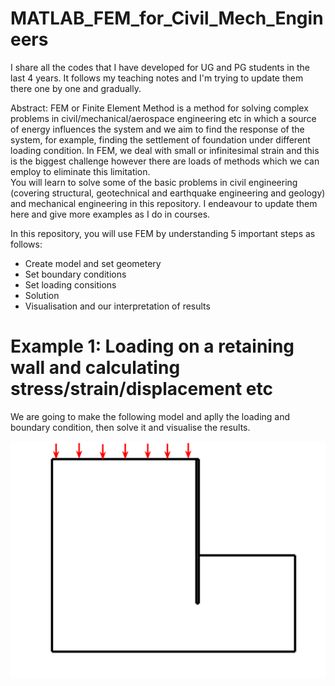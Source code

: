 # MATLAB_FEM_for_Civil_Mech_Engineers

I share all the codes that I have developed for UG and PG students in the last 4 years. It follows my teaching notes and I'm trying to update them there one by one and gradually. <br>

Abstract: FEM or Finite Element Method is a method for solving complex problems in civil/mechanical/aerospace engineering etc in which a source of energy influences the system and we aim to find the response of the system, for example, finding the settlement of foundation under different loading condition. In FEM, we deal with small or infinitesimal strain and this is the biggest challenge however there are loads of methods which we can employ to eliminate this limitation.<br>
You will learn to solve some of the basic problems in civil engineering (covering structural, geotechnical and earthquake engineering and geology) and mechanical engineering in this repository. I endeavour to update them here and give more examples as I do in courses. <br>

In this repository, you will use FEM by understanding 5 important steps as follows:<br>
<ul>
  <li>Create model and set geometery</li>
  <li>Set boundary conditions</li>
  <li>Set loading consitions</li>
  <li>Solution</li>
  <li>Visualisation and our interpretation of results</li>
</ul>


# Example 1: Loading on a retaining wall and calculating stress/strain/displacement etc
We are going to make the following model and aplly the loading and boundary condition, then solve it and visualise the results.<br>

<img src="/Figures/Retaining wall - model.tif" alt="Alt text" title="Retaining wall model in this example">
